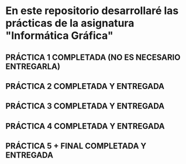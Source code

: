 # En este repositorio desarrollaré las prácticas de la asignatura "Informática Gráfica"

## PRÁCTICA 1 COMPLETADA (NO ES NECESARIO ENTREGARLA)
## PRÁCTICA 2 COMPLETADA Y ENTREGADA
## PRÁCTICA 3 COMPLETADA Y ENTREGADA
## PRÁCTICA 4 COMPLETADA Y ENTREGADA
## PRÁCTICA 5 + FINAL COMPLETADA Y ENTREGADA
